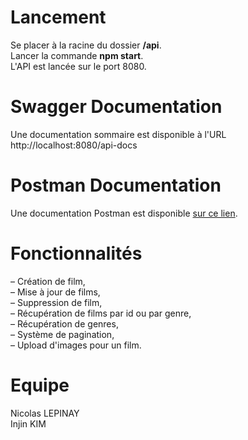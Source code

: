 # Lancement
Se placer à la racine du dossier **/api**.\
Lancer la commande **npm start**.\
L'API est lancée sur le port 8080.

# Swagger Documentation
Une documentation sommaire est disponible à l'URL http://localhost:8080/api-docs

# Postman Documentation
Une documentation Postman est disponible [sur ce lien](https://documenter.getpostman.com/view/17954843/2s9YeEcXfu).

# Fonctionnalités
– Création de film,\
– Mise à jour de films,\
– Suppression de film,\
– Récupération de films par id ou par genre,\
– Récupération de genres,\
– Système de pagination,\
– Upload d'images pour un film.

# Equipe
Nicolas LEPINAY\
Injin KIM
